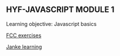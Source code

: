 ## HYF-JAVASCRIPT MODULE 1

Learning objective: Javascript basics

[FCC exercises](https://www.freecodecamp.org/)

[Janke learning](https://www.https://github.com/janke-learning/)

